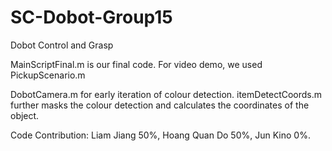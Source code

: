 # SC-Dobot-Group15
Dobot Control and Grasp

MainScriptFinal.m is our final code. For video demo, we used PickupScenario.m

DobotCamera.m for early iteration of colour detection. itemDetectCoords.m further masks the colour detection and calculates the 
coordinates of the object. 

Code Contribution: Liam Jiang 50%, Hoang Quan Do 50%, Jun Kino 0%.
